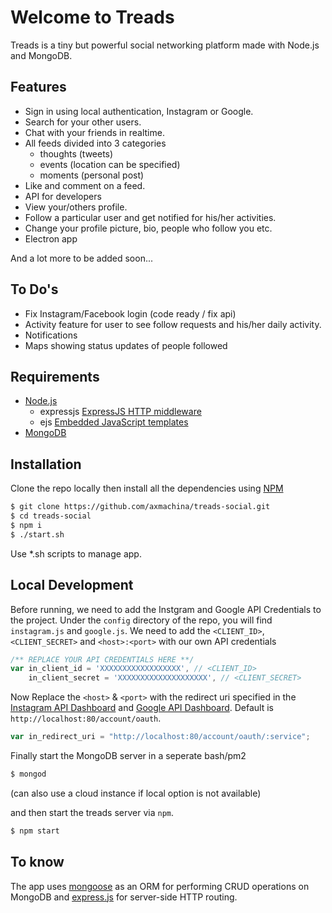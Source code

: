 # Welcome to Treads

Treads is a tiny but powerful social networking platform made with Node.js and MongoDB.

## Features

- Sign in using local authentication, Instagram or Google.
- Search for your other users.
- Chat with your friends in realtime.
- All feeds divided into 3 categories
  - thoughts \(tweets\)
  - events \(location can be specified\)
  - moments \(personal post\)
- Like and comment on a feed.
- API for developers
- View your/others profile.
- Follow a particular user and get notified for his/her activities.
- Change your profile picture, bio, people who follow you etc.
- Electron app

And a lot more to be added soon...

## To Do's

- Fix Instagram/Facebook login (code ready / fix api)
- Activity feature for user to see follow requests and his/her daily activity.
- Notifications
- Maps showing status updates of people followed

## Requirements

- [Node.js](https://nodejs.org)
  - expressjs [ExpressJS HTTP middleware](https://npmjs.org/package/express)
  - ejs [Embedded JavaScript templates](https://npmjs.org/package/ejs)
- [MongoDB](http://mongodb.org) 

## Installation

Clone the repo locally then install all the dependencies using [NPM](https://npmjs.org/)

```bash
$ git clone https://github.com/axmachina/treads-social.git
$ cd treads-social
$ npm i
$ ./start.sh
```

Use *.sh scripts to manage app.

## Local Development

Before running, we need to add the Instgram and Google API Credentials to the project. Under the `config` directory of the repo, you will find `instagram.js` and `google.js`. We need to add the `<CLIENT_ID>`, `<CLIENT_SECRET>` and `<host>:<port>` with our own API credentials

```javascript
/** REPLACE YOUR API CREDENTIALS HERE **/
var in_client_id = 'XXXXXXXXXXXXXXXXXX', // <CLIENT_ID>
    in_client_secret = 'XXXXXXXXXXXXXXXXXXXX', // <CLIENT_SECRET>
```

Now Replace the `<host>` & `<port>` with the redirect uri specified in the [Instagram API Dashboard](https://www.instagram.com/developer) and [Google API Dashboard](https://developers.google.com). Default is `http://localhost:80/account/oauth`.

```javascript
var in_redirect_uri = "http://localhost:80/account/oauth/:service";
```

Finally start the MongoDB server in a seperate bash/pm2

```bash
$ mongod
```

(can also use a cloud instance if local option is not available)

and then start the treads server via `npm`.

```bash
$ npm start
```

## To know

The app uses [mongoose](https://npmjs.org/package/mongoose) as an ORM for performing CRUD operations on MongoDB and [express.js](https://npmjs.com/package/express) for server-side HTTP routing.